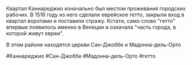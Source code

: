 Квартал Каннареджио изначально был местом проживания городских рабочих. В 1516 году из него сделали еврейское гетто, закрыли вход в квартал воротами и поставили стражу. Кстати, само слово "гетто" впервые появилось именно в Венеции и означала "часть города, в которой живут евреи".

В этом районе находятся церкви Сан-Джоббе и Мадонна-дель-Орто

#Каннареджио
#Сан-Джоббе 
#Мадонна-дель-Орто 
#гетто